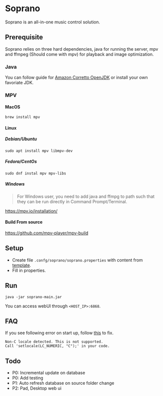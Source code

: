 # Soprano

Soprano is an all-in-one music control solution.  

## Prerequisite
Soprano relies on three hard dependencies, java for running the server, mpv and ffmpeg (Should come with mpv) for playback and image optimization.

### Java
You can follow guide for [Amazon Corretto OpenJDK](https://docs.aws.amazon.com/corretto/latest/corretto-21-ug/what-is-corretto-21.html) or install your own favoriate JDK.

### MPV
#### MacOS

`brew install mpv`

#### Linux
##### Debian/Ubuntu
```
sudo apt install mpv libmpv-dev
```

##### Fedora/CentOs
```
sudo dnf instal mpv mpv-libs
```
##### Windows
> For Windows user, you need to add java and ffmpg to path such that they can be run directly in Command Prompt/Terminal.

https://mpv.io/installation/

#### Build From source

https://github.com/mpv-player/mpv-build


## Setup
 - Create file `.confg/soprano/soprano.properties` with content from [template](https://github.com/zluo01/soprano/blob/main/soprano.properties.template). 
 - Fill in properties.

## Run
```
java -jar soprano-main.jar
```
You can access webUI through `<HOST_IP>:6868`.

## FAQ

If you see following error on start up, follow [this](https://askubuntu.com/a/724343) to fix.

```
Non-C locale detected. This is not supported.
Call 'setlocale(LC_NUMERIC, "C");' in your code.
```

## Todo
 - P0: Incremental update on database
 - P0: Add testing
 - P1: Auto refresh database on source folder change
 - P2: Pad, Desktop web ui
